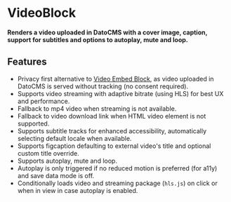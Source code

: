 # VideoBlock

**Renders a video uploaded in DatoCMS with a cover image, caption, support for subtitles and options to autoplay, mute and loop.**

## Features

- Privacy first alternative to [Video Embed Block](../VideoEmbedBlock/), as video uploaded in DatoCMS is served without tracking (no consent required).
- Supports video streaming with adaptive bitrate (using HLS) for best UX and performance.
- Fallback to mp4 video when streaming is not available.
- Fallback to video download link when HTML video element is not supported.
- Supports subtitle tracks for enhanced accessibility, automatically selecting default locale when available.
- Supports figcaption defaulting to external video's title and optional custom title override.
- Supports autoplay, mute and loop.
- Autoplay is only triggered if no reduced motion is preferred (for a11y) and save data mode is off.
- Conditionally loads video and streaming package (`hls.js`) on click or when in view in case autoplay is enabled.
